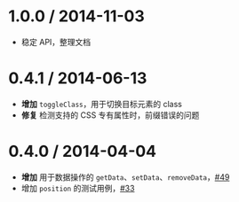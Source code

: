 
1.0.0 / 2014-11-03
==================

 * 稳定 API，整理文档

0.4.1 / 2014-06-13 
==================

 * **增加** `toggleClass`，用于切换目标元素的 class
 * **修复** 检测支持的 CSS 专有属性时，前缀错误的问题

0.4.0 / 2014-04-04
==================

 * **增加** 用于数据操作的 `getData`、`setData`、`removeData`，[#49](https://github.com/ecomfe/saber/issues/49)
 * 增加 `position` 的测试用例，[#33](https://github.com/ecomfe/saber/issues/33)
